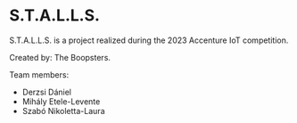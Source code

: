 # S.T.A.L.L.S.

S.T.A.L.L.S. is a project realized during the 2023 Accenture IoT competition.

Created by: The Boopsters.

Team members:
* Derzsi Dániel
* Mihály Etele-Levente
* Szabó Nikoletta-Laura
